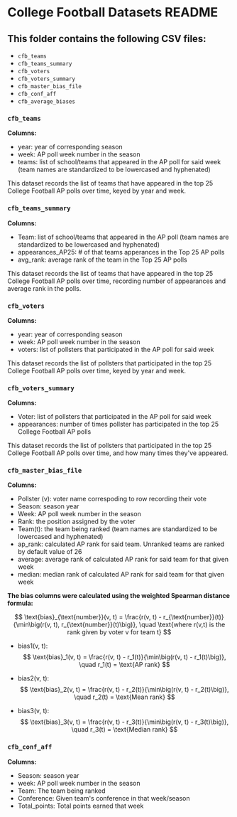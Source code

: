 # College Football Datasets README
## This folder contains the following CSV files:

- `cfb_teams`
- `cfb_teams_summary`
- `cfb_voters`
- `cfb_voters_summary`
- `cfb_master_bias_file`
- `cfb_conf_aff`
- `cfb_average_biases`

### `cfb_teams`
<b>Columns:</b>

- year: year of corresponding season
- week: AP poll week number in the season
- teams: list of school/teams that appeared in the AP poll for said week (team names are standardized to be lowercased and hyphenated)

This dataset records the list of teams that have appeared in the top 25 College Football AP polls over time, keyed by year and week. 

### `cfb_teams_summary`
<b>Columns:</b>

- Team: list of school/teams that appeared in the AP poll (team names are standardized to be lowercased and hyphenated)
- appearances_AP25: # of that teams apperances in the Top 25 AP polls
- avg_rank: average rank of the team in the Top 25 AP polls

This dataset records the list of teams that have appeared in the top 25 College Football AP polls over time, recording number of appearances and average rank in the polls. 

### `cfb_voters`
<b>Columns:</b>

- year: year of corresponding season
- week: AP poll week number in the season
- voters: list of pollsters that participated in the AP poll for said week

This dataset records the list of pollsters that participated in the top 25 College Football AP polls over time, keyed by year and week. 

### `cfb_voters_summary`
<b>Columns:</b>

- Voter: list of pollsters that participated in the AP poll for said week
- appearances: number of times pollster has participated in the top 25 College Football AP polls

This dataset records the list of pollsters that participated in the top 25 College Football AP polls over time, and how many times they've appeared. 

### `cfb_master_bias_file`
<b>Columns:</b>

- Pollster (v): voter name correspoding to row recording their vote 
- Season: season year
- Week: AP poll week number in the season
- Rank: the position assigned by the voter
- Team(t): the team being ranked (team names are standardized to be lowercased and hyphenated)
- ap_rank: calculated AP rank for said team. Unranked teams are ranked by default value of 26
- average: average rank of calculated AP rank for said team for that given week
- median: median rank of calculated AP rank for said team for that given week
 
<b>The bias columns were calculated using the weighted Spearman distance formula:</b>

$$
\text{bias}_{\text{number}}(v, t) = \frac{r(v, t) - r_{\text{number}}(t)}{\min\big(r(v, t), r_{\text{number}}(t)\big)}, \quad 
\text{where r(v,t) is the rank given by voter v for team t}
$$
 

- bias1(v, t): 
$$
\text{bias}_1(v, t) = \frac{r(v, t) - r_1(t)}{\min\big(r(v, t) - r_1(t)\big)}, \quad r_1(t) = \text{AP rank}
$$

- bias2(v, t): 
$$
\text{bias}_2(v, t) = \frac{r(v, t) - r_2(t)}{\min\big(r(v, t) - r_2(t)\big)}, \quad r_2(t) = \text{Mean rank}
$$
- bias3(v, t):
$$
\text{bias}_3(v, t) = \frac{r(v, t) - r_3(t)}{\min\big(r(v, t) - r_3(t)\big)}, \quad r_3(t) = \text{Median rank}
$$


### `cfb_conf_aff`
<b>Columns:</b>

- Season: season year
- week: AP poll week number in the season
- Team: The team being ranked
- Conference: Given team's conference in that week/season
- Total_points: Total points earned that week

